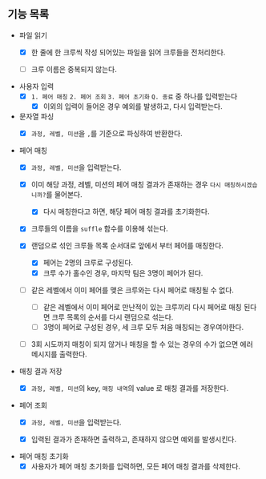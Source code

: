 ## 기능 목록

* 파일 읽기
  * [x] 한 줄에 한 크루씩 작성 되어있는 파일을 읽어 크루들을 전처리한다.
  * [ ] 크루 이름은 중복되지 않는다.


* 사용자 입력
  * [x] `1. 페어 매칭` `2. 페어 조회` `3. 페어 초기화` `Q. 종료` 중 하나를 입력받는다
    * [x] 이외의 입력이 들어온 경우 예외를 발생하고, 다시 입력받는다.

* 문자열 파싱
  * [x] `과정, 레벨, 미션`을 `,`를 기준으로 파싱하여 반환한다.


* 페어 매칭
  * [x] `과정, 레벨, 미션`을 입력받는다.
  * [x] 이미 해당 과정, 레벨, 미션의 페어 매칭 결과가 존재하는 경우 `다시 매칭하시겠습니까?`를 물어본다.
    * [x] 다시 매칭한다고 하면, 해당 페어 매칭 결과를 초기화한다.
  * [x] 크루들의 이름을 `suffle` 함수를 이용해 섞는다.
  * [x] 랜덤으로 섞인 크루들 목록 순서대로 앞에서 부터 페어를 매칭한다.
    * [x] 페어는 2명의 크루로 구성된다.
    * [x] 크루 수가 홀수인 경우, 마지막 팀은 3명이 페어가 된다.
  * [ ] 같은 레벨에서 이미 페어를 맺은 크루와는 다시 페어로 매칭될 수 없다.
    * [ ] 같은 레벨에서 이미 페어로 만난적이 있는 크루끼리 다시 페어로 매칭 된다면 크루 목록의 순서를 다시 랜덤으로 섞는다.
    * [ ] 3명이 페어로 구성된 경우, 세 크루 모두 처음 매칭되는 경우여야한다.
  * [ ] 3회 시도까지 매칭이 되지 않거나 매칭을 할 수 있는 경우의 수가 없으면 에러 메시지를 출력한다.


* 매칭 결과 저장
  * [x] `과정, 레벨, 미션`의 key, `매칭 내역`의 value 로 매칭 결과를 저장한다.


* 페어 조회
  * [x] `과정, 레벨, 미션`을 입력받는다.
  * [x] 입력된 결과가 존재하면 출력하고, 존재하지 않으면 예외를 발생시킨다.
  

* 페어 매칭 초기화
  * [x] 사용자가 페어 매칭 초기화를 입력하면, 모든 페어 매칭 결과를 삭제한다.